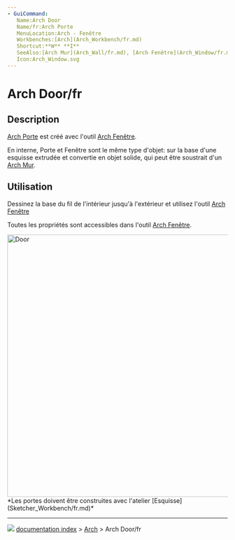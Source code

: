 ```yaml
---
- GuiCommand:
   Name:Arch Door
   Name/fr:Arch Porte
   MenuLocation:Arch - Fenêtre
   Workbenches:[Arch](Arch_Workbench/fr.md)
   Shortcut:**W** **I**
   SeeAlso:[Arch Mur](Arch_Wall/fr.md), [Arch Fenêtre](Arch_Window/fr.md)
   Icon:Arch_Window.svg
---
```


# Arch Door/fr

## Description

[Arch Porte](Arch_Door/fr.md) est créé avec l\'outil [Arch Fenêtre](Arch_Window/fr.md).

En interne, Porte et Fenêtre sont le même type d\'objet: sur la base d\'une esquisse extrudée et convertie en objet solide, qui peut être soustrait d\'un [Arch Mur](Arch_Wall/fr.md).

## Utilisation

Dessinez la base du fil de l\'intérieur jusqu'à l\'extérieur et utilisez l\'outil [Arch Fenêtre](Arch_Window/fr.md)

Toutes les propriétés sont accessibles dans l\'outil [Arch Fenêtre](Arch_Window/fr.md).

<img alt="Door" src=images/Arch_door.jpg  style="width:600px;"> 
*Les portes doivent être construites avec l'atelier [Esquisse](Sketcher_Workbench/fr.md)*



---
![](images/Button_right.svg) [documentation index](../README.md) > [Arch](Arch_Workbench.md) > Arch Door/fr
